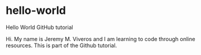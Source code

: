 # hello-world
Hello World GitHub tutorial
<p>Hi. My name is Jeremy M. Viveros and I am learning to code through online resources. This is part of the Github tutorial.</p>
